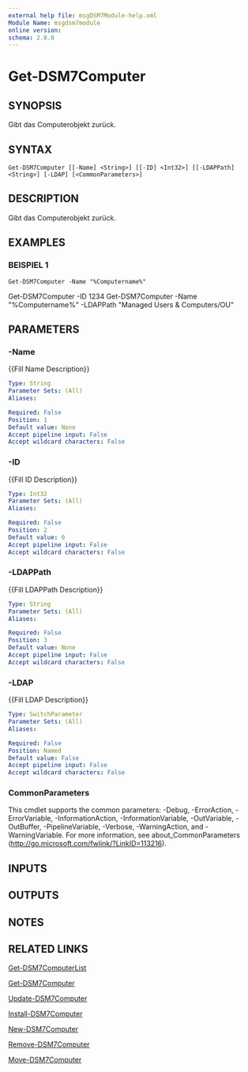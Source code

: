 ```yaml
---
external help file: msgDSM7Module-help.xml
Module Name: msgdsm7module
online version:
schema: 2.0.0
---
```


# Get-DSM7Computer

## SYNOPSIS
Gibt das Computerobjekt zurück.

## SYNTAX

```
Get-DSM7Computer [[-Name] <String>] [[-ID] <Int32>] [[-LDAPPath] <String>] [-LDAP] [<CommonParameters>]
```

## DESCRIPTION
Gibt das Computerobjekt zurück.

## EXAMPLES

### BEISPIEL 1
```
Get-DSM7Computer -Name "%Computername%"
```

Get-DSM7Computer -ID 1234
Get-DSM7Computer -Name "%Computername%" -LDAPPath "Managed Users & Computers/OU"

## PARAMETERS

### -Name
{{Fill Name Description}}

```yaml
Type: String
Parameter Sets: (All)
Aliases:

Required: False
Position: 1
Default value: None
Accept pipeline input: False
Accept wildcard characters: False
```

### -ID
{{Fill ID Description}}

```yaml
Type: Int32
Parameter Sets: (All)
Aliases:

Required: False
Position: 2
Default value: 0
Accept pipeline input: False
Accept wildcard characters: False
```

### -LDAPPath
{{Fill LDAPPath Description}}

```yaml
Type: String
Parameter Sets: (All)
Aliases:

Required: False
Position: 3
Default value: None
Accept pipeline input: False
Accept wildcard characters: False
```

### -LDAP
{{Fill LDAP Description}}

```yaml
Type: SwitchParameter
Parameter Sets: (All)
Aliases:

Required: False
Position: Named
Default value: False
Accept pipeline input: False
Accept wildcard characters: False
```

### CommonParameters
This cmdlet supports the common parameters: -Debug, -ErrorAction, -ErrorVariable, -InformationAction, -InformationVariable, -OutVariable, -OutBuffer, -PipelineVariable, -Verbose, -WarningAction, and -WarningVariable.
For more information, see about_CommonParameters (http://go.microsoft.com/fwlink/?LinkID=113216).

## INPUTS

## OUTPUTS

## NOTES

## RELATED LINKS

[Get-DSM7ComputerList]()

[Get-DSM7Computer]()

[Update-DSM7Computer]()

[Install-DSM7Computer]()

[New-DSM7Computer]()

[Remove-DSM7Computer]()

[Move-DSM7Computer]()

